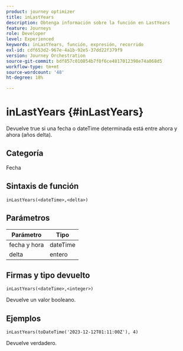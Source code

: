 ```yaml
---
product: journey optimizer
title: inLastYears
description: Obtenga información sobre la función en LastYears
feature: Journeys
role: Developer
level: Experienced
keywords: inLastYears, función, expresión, recorrido
exl-id: cdf653d2-967e-4a1b-92e5-37dd22f379f9
version: Journey Orchestration
source-git-commit: bdf857c010854b7f0f6ce4817012398e74a068d5
workflow-type: tm+mt
source-wordcount: '48'
ht-degree: 18%

---
```


# inLastYears {#inLastYears}

Devuelve true si una fecha o dateTime determinada está entre ahora y ahora (años delta).

## Categoría

Fecha

## Sintaxis de función

`inLastYears(<dateTime>,<delta>)`

## Parámetros

| Parámetro | Tipo |
|-----------|------------------|
| fecha y hora | dateTime |
| delta | entero |

## Firmas y tipo devuelto

`inLastYears(<dateTime>,<integer>)`

Devuelve un valor booleano.

## Ejemplos

`inLastYears(toDateTime('2023-12-12T01:11:00Z'), 4)`

Devuelve verdadero.
